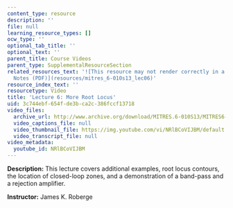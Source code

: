 ```yaml
---
content_type: resource
description: ''
file: null
learning_resource_types: []
ocw_type: ''
optional_tab_title: ''
optional_text: ''
parent_title: Course Videos
parent_type: SupplementalResourceSection
related_resources_text: '![This resource may not render correctly in a screen reader.](/images/inacessible.gif)[Lecture
  Notes (PDF)](resources/mitres_6-010s13_lec06)'
resource_index_text: ''
resourcetype: Video
title: 'Lecture 6: More Root Locus'
uid: 3c744ebf-654f-de3b-ca2c-386fccf13718
video_files:
  archive_url: http://www.archive.org/download/MITRES.6-010S13/MITRES6-010S13_lec06_300k.mp4
  video_captions_file: null
  video_thumbnail_file: https://img.youtube.com/vi/NRlBCoVIJBM/default.jpg
  video_transcript_file: null
video_metadata:
  youtube_id: NRlBCoVIJBM
---
```


**Description:** This lecture covers additional examples, root locus contours, the location of closed-loop zones, and a demonstration of a band-pass and a rejection amplifier.

**Instructor:** James K. Roberge